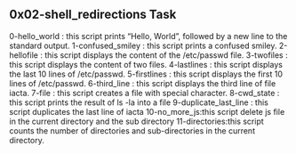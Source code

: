 0x02-shell_redirections Task 
-----------------------------
0-hello_world : this script prints “Hello, World”, followed by a new line to the standard output.
1-confused_smiley : this script prints a confused smiley.
2-hellofile : this script displays the content of the /etc/passwd file.
3-twofiles : this script displays the content of two files.
4-lastlines : this script displays the last 10 lines of /etc/passwd.
5-firstlines : this script displays the first 10 lines of /etc/passwd.
6-third_line : this script displays the third line of file iacta.
7-file : this script creates a file with special character.
8-cwd_state : this script prints the result of ls -la into a file
9-duplicate_last_line : this script duplicates the last line of iacta
10-no_more_js:this script delete js file in the current directory and the sub directory
11-directories:this script counts the number of directories and sub-directories in the current directory.
